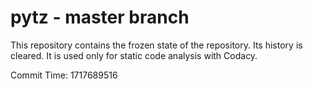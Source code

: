 # pytz - master branch

This repository contains the frozen state of the repository.
Its history is cleared. It is used only for static code
analysis with Codacy.

Commit Time: 1717689516